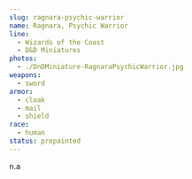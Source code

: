 ```yaml
---
slug: ragnara-psychic-warrior
name: Ragnara, Psychic Warrior
line:
  - Wizards of the Coast
  - D&D Miniatures
photos:
  - ./DnDMiniature-RagnaraPsychicWarrior.jpg
weapons:
  - sword
armor:
  - cloak
  - mail
  - shield
race:
  - human
status: prepainted
---
```


n.a
